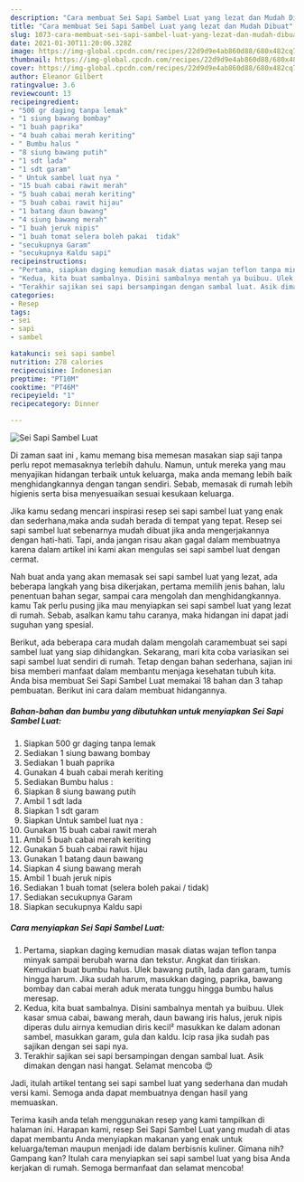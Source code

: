 ```yaml
---
description: "Cara membuat Sei Sapi Sambel Luat yang lezat dan Mudah Dibuat"
title: "Cara membuat Sei Sapi Sambel Luat yang lezat dan Mudah Dibuat"
slug: 1073-cara-membuat-sei-sapi-sambel-luat-yang-lezat-dan-mudah-dibuat
date: 2021-01-30T11:20:06.328Z
image: https://img-global.cpcdn.com/recipes/22d9d9e4ab860d88/680x482cq70/sei-sapi-sambel-luat-foto-resep-utama.jpg
thumbnail: https://img-global.cpcdn.com/recipes/22d9d9e4ab860d88/680x482cq70/sei-sapi-sambel-luat-foto-resep-utama.jpg
cover: https://img-global.cpcdn.com/recipes/22d9d9e4ab860d88/680x482cq70/sei-sapi-sambel-luat-foto-resep-utama.jpg
author: Eleanor Gilbert
ratingvalue: 3.6
reviewcount: 13
recipeingredient:
- "500 gr daging tanpa lemak"
- "1 siung bawang bombay"
- "1 buah paprika"
- "4 buah cabai merah keriting"
- " Bumbu halus "
- "8 siung bawang putih"
- "1 sdt lada"
- "1 sdt garam"
- " Untuk sambel luat nya "
- "15 buah cabai rawit merah"
- "5 buah cabai merah keriting"
- "5 buah cabai rawit hijau"
- "1 batang daun bawang"
- "4 siung bawang merah"
- "1 buah jeruk nipis"
- "1 buah tomat selera boleh pakai  tidak"
- "secukupnya Garam"
- "secukupnya Kaldu sapi"
recipeinstructions:
- "Pertama, siapkan daging kemudian masak diatas wajan teflon tanpa minyak sampai berubah warna dan tekstur. Angkat dan tiriskan. Kemudian buat bumbu halus. Ulek bawang putih, lada dan garam, tumis hingga harum. Jika sudah harum, masukkan daging, paprika, bawang bombay dan cabai merah aduk merata tunggu hingga bumbu halus meresap."
- "Kedua, kita buat sambalnya. Disini sambalnya mentah ya buibuu. Ulek kasar smua cabai, bawang merah, daun bawang iris halus, jeruk nipis diperas dulu airnya kemudian diris kecil² masukkan ke dalam adonan sambel, masukkan garam, gula dan kaldu. Icip rasa jika sudah pas sajikan dengan sei sapi nya."
- "Terakhir sajikan sei sapi bersampingan dengan sambal luat. Asik dimakan dengan nasi hangat. Selamat mencoba 😍"
categories:
- Resep
tags:
- sei
- sapi
- sambel

katakunci: sei sapi sambel 
nutrition: 278 calories
recipecuisine: Indonesian
preptime: "PT10M"
cooktime: "PT46M"
recipeyield: "1"
recipecategory: Dinner

---
```



![Sei Sapi Sambel Luat](https://img-global.cpcdn.com/recipes/22d9d9e4ab860d88/680x482cq70/sei-sapi-sambel-luat-foto-resep-utama.jpg)

Di zaman  saat ini , kamu memang bisa memesan masakan siap saji tanpa perlu repot memasaknya terlebih dahulu. Namun, untuk mereka yang mau menyajikan hidangan terbaik untuk keluarga, maka anda memang lebih baik menghidangkannya dengan tangan sendiri. Sebab, memasak di rumah lebih higienis serta bisa menyesuaikan sesuai kesukaan keluarga.

Jika kamu sedang mencari inspirasi resep sei sapi sambel luat yang enak dan sederhana,maka anda sudah berada di tempat yang tepat. Resep sei sapi sambel luat  sebenarnya mudah dibuat jika anda mengerjakannya dengan hati-hati. Tapi, anda jangan risau akan gagal dalam membuatnya 
karena dalam artikel ini kami akan mengulas sei sapi sambel luat dengan cermat.  



Nah buat anda yang akan memasak sei sapi sambel luat yang lezat, ada beberapa langkah yang bisa dikerjakan, pertama memilih jenis bahan, lalu penentuan bahan segar, sampai cara mengolah dan menghidangkannya. kamu Tak perlu pusing jika mau menyiapkan sei sapi sambel luat yang lezat di rumah. Sebab, asalkan kamu  tahu caranya, maka hidangan ini dapat jadi suguhan yang spesial.

Berikut, ada beberapa cara mudah dalam mengolah caramembuat sei sapi sambel luat yang siap dihidangkan. Sekarang, mari kita coba variasikan sei sapi sambel luat sendiri di rumah. Tetap dengan bahan sederhana, sajian ini bisa memberi manfaat dalam membantu menjaga kesehatan tubuh kita. Anda bisa membuat Sei Sapi Sambel Luat memakai 18 bahan dan 3 tahap pembuatan. Berikut ini cara dalam membuat hidangannya.

<!--inarticleads1-->

##### Bahan-bahan dan bumbu yang dibutuhkan untuk menyiapkan Sei Sapi Sambel Luat:

1. Siapkan 500 gr daging tanpa lemak
1. Sediakan 1 siung bawang bombay
1. Sediakan 1 buah paprika
1. Gunakan 4 buah cabai merah keriting
1. Sediakan  Bumbu halus :
1. Siapkan 8 siung bawang putih
1. Ambil 1 sdt lada
1. Siapkan 1 sdt garam
1. Siapkan  Untuk sambel luat nya :
1. Gunakan 15 buah cabai rawit merah
1. Ambil 5 buah cabai merah keriting
1. Gunakan 5 buah cabai rawit hijau
1. Gunakan 1 batang daun bawang
1. Siapkan 4 siung bawang merah
1. Ambil 1 buah jeruk nipis
1. Sediakan 1 buah tomat (selera boleh pakai / tidak)
1. Sediakan secukupnya Garam
1. Siapkan secukupnya Kaldu sapi




<!--inarticleads2-->

##### Cara menyiapkan Sei Sapi Sambel Luat:

1. Pertama, siapkan daging kemudian masak diatas wajan teflon tanpa minyak sampai berubah warna dan tekstur. Angkat dan tiriskan. Kemudian buat bumbu halus. Ulek bawang putih, lada dan garam, tumis hingga harum. Jika sudah harum, masukkan daging, paprika, bawang bombay dan cabai merah aduk merata tunggu hingga bumbu halus meresap.
1. Kedua, kita buat sambalnya. Disini sambalnya mentah ya buibuu. Ulek kasar smua cabai, bawang merah, daun bawang iris halus, jeruk nipis diperas dulu airnya kemudian diris kecil² masukkan ke dalam adonan sambel, masukkan garam, gula dan kaldu. Icip rasa jika sudah pas sajikan dengan sei sapi nya.
1. Terakhir sajikan sei sapi bersampingan dengan sambal luat. Asik dimakan dengan nasi hangat. Selamat mencoba 😍




Jadi, itulah artikel tentang  sei sapi sambel luat  yang sederhana dan mudah versi kami. Semoga anda dapat membuatnya dengan hasil yang memuaskan. 

Terima kasih anda telah menggunakan resep yang kami tampilkan di halaman ini. Harapan kami, resep  Sei Sapi Sambel Luat yang mudah di atas dapat membantu Anda menyiapkan makanan yang enak untuk keluarga/teman maupun menjadi ide dalam berbisnis kuliner. Gimana nih? Gampang kan? Itulah cara menyiapkan sei sapi sambel luat yang bisa Anda kerjakan di rumah. Semoga bermanfaat dan selamat mencoba!


